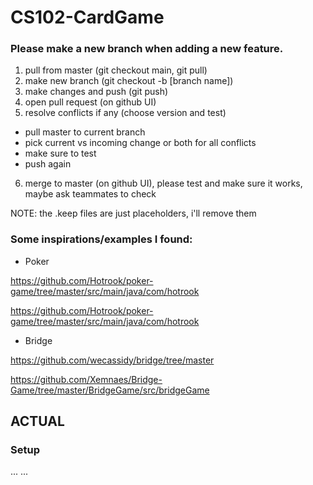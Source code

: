 # CS102-CardGame

### Please make a new branch when adding a new feature. 
1. pull from master (git checkout main, git pull)
2. make new branch (git checkout -b [branch name])
3. make changes and push (git push)
4. open pull request (on github UI)
5. resolve conflicts if any (choose version and test)
- pull master to current branch
- pick current vs incoming change or both for all conflicts
- make sure to test 
- push again
6. merge to master (on github UI), please test and make sure it works, maybe ask teammates to check  

NOTE: the .keep files are just placeholders, i'll remove them


### Some inspirations/examples I found:

- Poker

https://github.com/Hotrook/poker-game/tree/master/src/main/java/com/hotrook

https://github.com/Hotrook/poker-game/tree/master/src/main/java/com/hotrook


- Bridge

https://github.com/wecassidy/bridge/tree/master

https://github.com/Xemnaes/Bridge-Game/tree/master/BridgeGame/src/bridgeGame


## ACTUAL

### Setup
...
...


